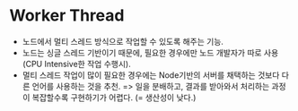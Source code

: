 # Worker Thread

- 노드에서 멀티 스레드 방식으로 작업할 수 있도록 해주는 기능.
- 노드는 싱글 스레드 기반이기 때문에, 필요한 경우에만 노드 개발자가 따로 사용(CPU Intensive한 작업 수행시).
- 멀티 스레드 작업이 많이 필요한 경우에는 Node기반의 서버를 채택하는 것보다 다른 언어를 사용하는 것을 추천. => 일을 분배하고, 결과를 받아와서 처리하는 과정이 복잡할수록 구현하기가 어렵다. (= 생산성이 낮다.)
